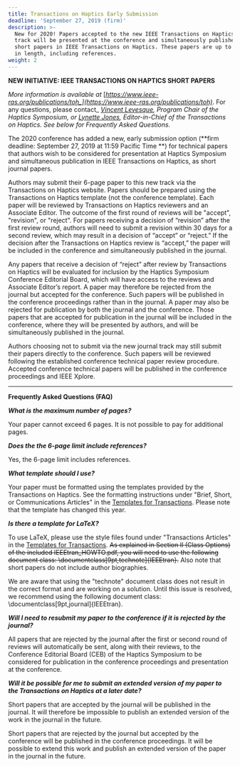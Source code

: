 ```yaml
---
title: Transactions on Haptics Early Submission
deadline: 'September 27, 2019 (firm)'
description: >-
  New for 2020! Papers accepted to the new IEEE Transactions on Haptics journal
  track will be presented at the conference and simultaneously published as
  short papers in IEEE Transactions on Haptics. These papers are up to 6 pages
  in length, including references.
weight: 2
---
```

**NEW INITIATIVE: IEEE TRANSACTIONS ON HAPTICS SHORT PAPERS**

_More information is available at_ [_https://www.ieee-ras.org/publications/toh_](https://www.ieee-ras.org/publications/toh)_. For any questions, please contact_ [_Vincent Levesque_](mailto:vincent.levesque@etsmtl.ca)_, Program Chair of the Haptics Symposium, or_ [_Lynette Jones_](mailto:ljones@mit.edu)_, Editor-in-Chief of the Transactions on Haptics. See below for Frequently Asked Questions._

The 2020 conference has added a new, early submission option (**firm deadline: September 27, 2019 at 11:59 Pacific Time **) for technical papers that authors wish to be considered for presentation at Haptics Symposium and simultaneous publication in IEEE Transactions on Haptics, as short journal papers. 

Authors may submit their 6-page paper to this new track via the Transactions on Haptics website.  Papers should be prepared using the Transactions on Haptics template (not the conference template).  Each paper will be reviewed by Transactions on Haptics reviewers and an Associate Editor.  The outcome of the first round of reviews will be "accept", "revision", or "reject". For papers receiving a decision of “revision” after the first review round, authors will need to submit a revision within 30 days for a second review, which may result in a decision of “accept” or “reject.”  If the decision after the Transactions on Haptics review is “accept,” the paper will be included in the conference and simultaneously published in the journal.

Any papers that receive a decision of “reject” after review by Transactions on Haptics will be evaluated for inclusion by the Haptics Symposium Conference Editorial Board, which will have access to the reviews and Associate Editor’s report.  A paper may therefore be rejected from the journal but accepted for the conference. Such papers will be published in the conference proceedings rather than in the journal.  A paper may also be rejected for publication by both the journal and the conference.  Those papers that are accepted for publication in the journal will be included in the conference, where they will be presented by authors, and will be simultaneously published in the journal.

Authors choosing not to submit via the new journal track may still submit their papers directly to the conference. Such papers will be reviewed following the established conference technical paper review procedure.  Accepted conference technical papers will be published in the conference proceedings and IEEE Xplore.

- - -

**Frequently Asked Questions (FAQ)** 

**_What is the maximum number of pages?_**

Your paper cannot exceed 6 pages. It is not possible to pay for additional pages.

**_Does the the 6-page limit include references?_**

Yes, the 6-page limit includes references.

**_What template should I use?_**

Your paper must be formatted using the templates provided by the Transactions on Haptics. See the formatting instructions under "Brief, Short, or Communications Articles" in the [Templates for Transactions](https://journals.ieeeauthorcenter.ieee.org/create-your-ieee-journal-article/authoring-tools-and-templates/ieee-article-templates/templates-for-transactions/). Please note that the template has changed this year.

**_Is there a template for LaTeX?_**

To use LaTeX, please use the style files found under "Transactions Articles" in the [Templates for Transactions](https://journals.ieeeauthorcenter.ieee.org/create-your-ieee-journal-article/authoring-tools-and-templates/ieee-article-templates/templates-for-transactions/). ~~As explained in Section II (Class Options) of the included IEEEtran_HOWTO.pdf, you will need to use the following document class: \documentclass\[9pt,technote]{IEEEtran}.~~ Also note that short papers do not include author biographies. 

We are aware that using the "technote" document class does not result in the correct format and are working on a solution. Until this issue is resolved, we recommend using the following document class: \documentclass\[9pt,journal]{IEEEtran}.

**_Will I need to resubmit my paper to the conference if it is rejected by the journal?_**

All papers that are rejected by the journal after the first or second round of reviews will automatically be sent, along with their reviews, to the Conference Editorial Board (CEB) of the Haptics Symposium to be considered for publication in the conference proceedings and presentation at the conference.

**_Will it be possible for me to submit an extended version of my paper to the Transactions on Haptics at a later date?_**

Short papers that are accepted by the journal will be published in the journal. It will therefore be impossible to publish an extended version of the work in the journal in the future.

Short papers that are rejected by the journal but accepted by the conference will be published in the conference proceedings. It will be possible to extend this work and publish an extended version of the paper in the journal in the future.
